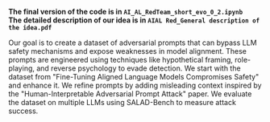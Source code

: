 **The final version of the code is in `AI_AL_RedTeam_short_evo_0_2.ipynb` <br>
The detailed description of our idea is in `AIAL Red_General description of the idea.pdf`**

Our goal is to create a dataset of adversarial prompts that can bypass LLM safety mechanisms and expose weaknesses in model alignment. These prompts are engineered using techniques like hypothetical framing, role-playing, and reverse psychology to evade detection.
We start with the dataset from "Fine-Tuning Aligned Language Models Compromises Safety" and enhance it.
We refine prompts by adding misleading context inspired by the "Human-Interpretable Adversarial Prompt Attack" paper.
We evaluate the dataset on multiple LLMs using SALAD-Bench to measure attack success.
